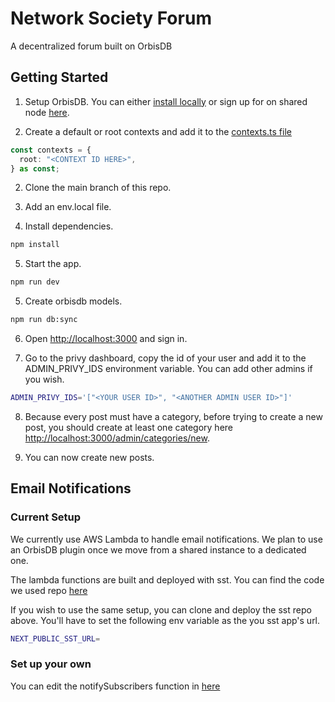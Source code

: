 # Network Society Forum

A decentralized forum built on OrbisDB

## Getting Started

1. Setup OrbisDB.
   You can either [install locally](https://www.youtube.com/watch?v=8embizFvI-U) or sign up for on shared node [here](https://studio.useorbis.com/).

2. Create a default or root contexts and add it to the [contexts.ts file](shared/orbis/contexts.ts)

```ts
const contexts = {
  root: "<CONTEXT ID HERE>",
} as const;
```

2. Clone the main branch of this repo.

3. Add an env.local file.

4. Install dependencies.

```bash
npm install
```

5. Start the app.

```bash
npm run dev
```

5. Create orbisdb models.

```bash
npm run db:sync
```

6. Open [http://localhost:3000](http://localhost:3000) and sign in.

7. Go to the privy dashboard, copy the id of your user and add it to the ADMIN_PRIVY_IDS environment variable. You can add other admins if you wish.

```bash
ADMIN_PRIVY_IDS='["<YOUR USER ID>", "<ANOTHER ADMIN USER ID>"]'
```

8. Because every post must have a category, before trying to create a new post, you should create at least one category here [http://localhost:3000/admin/categories/new](http://localhost:3000/admin/categories/new).

9. You can now create new posts.

## Email Notifications

### Current Setup

We currently use AWS Lambda to handle email notifications. We plan to use an OrbisDB plugin once we move from a shared instance to a dedicated one.

The lambda functions are built and deployed with sst. You can find the code we used repo [here](https://github.com/JM-M/nsforum-sst)

If you wish to use the same setup, you can clone and deploy the sst repo above. You'll have to set the following env variable as the you sst app's url.

```bash
NEXT_PUBLIC_SST_URL=
```

### Set up your own

You can edit the notifySubscribers function in [here](app/posts/actions.ts)
